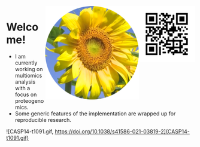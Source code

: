 <img src="https://github.com/jinghuazhao/jinghuazhao/blob/master/jhz-50.png" align="right" />

<img src="https://github.com/jinghuazhao/jinghuazhao/blob/master/gansubaiyin-circle.png" align="right" height="250" width="250" />

# Welcome!

- I am currently working on multiomics analysis with a focus on proteogenomics.
- Some generic features of the implementation are wrapped up for reproducible research.

![CASP14-t1091.gif, https://doi.org/10.1038/s41586-021-03819-2](CASP14-t1091.gif)
